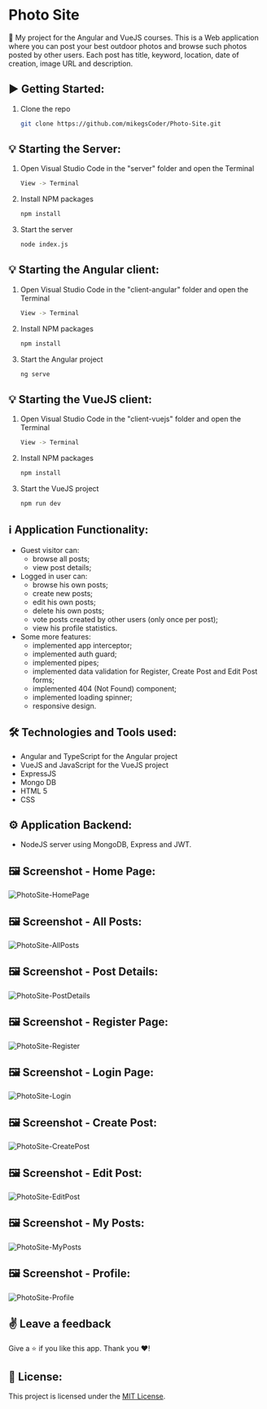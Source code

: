 # Photo Site

:dart:  My project for the Angular and VueJS courses. This is a Web application where you can post your best outdoor photos and browse such photos posted by other users. Each post has title, keyword, location, date of creation, image URL and description.

## :arrow_forward: Getting Started:

1. Clone the repo
   ```sh
   git clone https://github.com/mikegsCoder/Photo-Site.git
   ```

## 💡 Starting the Server:

1. Open Visual Studio Code in the "server" folder and open the Terminal
   ```sh
   View -> Terminal
   ```
2. Install NPM packages
   ```sh
   npm install
   ```
3. Start the server
   ```sh
   node index.js

## 💡 Starting the Angular client:

1. Open Visual Studio Code in the "client-angular" folder and open the Terminal
   ```sh
   View -> Terminal
   ```
2. Install NPM packages
   ```sh
   npm install
   ```
3. Start the Angular project
   ```sh
   ng serve
   ```
## 💡 Starting the VueJS client:

1. Open Visual Studio Code in the "client-vuejs" folder and open the Terminal
   ```sh
   View -> Terminal
   ```
2. Install NPM packages
   ```sh
   npm install
   ```
3. Start the VueJS project
   ```sh
   npm run dev
   ```
## :information_source: Application Functionality:

- Guest visitor can: 
  - browse all posts;
  - view post details;
- Logged in user can:
  - browse his own posts; 
  - create new posts;
  - edit his own posts;
  - delete his own posts;
  - vote posts created by other users (only once per post);
  - view his profile statistics.  
- Some more features:
  - implemented app interceptor;
  - implemented auth guard;
  - implemented pipes;
  - implemented data validation for Register, Create Post and Edit Post forms;
  - implemented 404 (Not Found) component;
  - implemented loading spinner;
  - responsive design.

## :hammer_and_wrench: Technologies and Tools used:

- Angular and TypeScript for the Angular project
- VueJS and JavaScript for the VueJS project
- ExpressJS
- Mongo DB
- HTML 5
- CSS

## :gear: Application Backend:

 - NodeJS server using MongoDB, Express and JWT. 
 
## :framed_picture: Screenshot - Home Page:

![PhotoSite-HomePage](https://mikegscoder.github.io/img/PhotoSite/HomePage.jpg)

## :framed_picture: Screenshot - All Posts:

![PhotoSite-AllPosts](https://mikegscoder.github.io/img/PhotoSite/AllPosts.jpg)

## :framed_picture: Screenshot - Post Details:

![PhotoSite-PostDetails](https://mikegscoder.github.io/img/PhotoSite/Details.jpg)

## :framed_picture: Screenshot - Register Page:

![PhotoSite-Register](https://mikegscoder.github.io/img/PhotoSite/Register.jpg)

## :framed_picture: Screenshot - Login Page:

![PhotoSite-Login](https://mikegscoder.github.io/img/PhotoSite/Login.jpg)

## :framed_picture: Screenshot - Create Post:

![PhotoSite-CreatePost](https://mikegscoder.github.io/img/PhotoSite/Create.jpg)

## :framed_picture: Screenshot - Edit Post:

![PhotoSite-EditPost](https://mikegscoder.github.io/img/PhotoSite/Edit.jpg)

## :framed_picture: Screenshot - My Posts:

![PhotoSite-MyPosts](https://mikegscoder.github.io/img/PhotoSite/MyPosts.jpg)

## :framed_picture: Screenshot - Profile:

![PhotoSite-Profile](https://mikegscoder.github.io/img/PhotoSite/Profile.jpg)

## :v: Leave a feedback
Give a :star: if you like this app.
Thank you ❤️!

## 📖 License:

This project is licensed under the [MIT License](LICENSE).